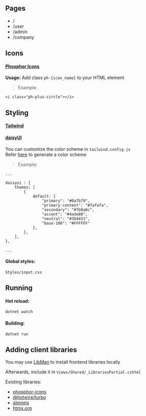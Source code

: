 Pages
-----

 - /
 - /user
 - /admin
 - /company

Icons 
-----
#### [Phosphor Icons](https://phosphoricons.com/)

**Usage:** Add class `ph-{icon_name}` to your HTML element  
> Example:
```
<i class="ph-plus-circle"></i>
```

Styling
-------

#### [Tailwind](https://tailwindcss.com/docs)

#### [daisyUI](https://daisyui.com/components/)

You can customize the color scheme in `tailwind.config.js`  
Refer [here](https://daisyui.com/theme-generator/) to generate a color scheme  
> Example:

```
...

daisyui : {
    themes: [
        {
            default: {
                "primary": "#0a7b79",
                "primary-content": "#fafafa",
                "secondary": "#7b0a0c",
                "accent": "#4ade80",
                "neutral": "#3D4451",
                "base-100": "#FFFFFF"
            },
        },
    ],   
},

...
```

#### Global styles:
`Styles/input.css`

Running
-------

#### Hot reload:
`dotnet watch`

#### Building:
`dotnet run`

Adding client libraries
-----------------------

You may use [LibMan](https://learn.microsoft.com/en-us/aspnet/core/client-side/libman/libman-vs?view=aspnetcore-7.0) to install frontend libraries locally

Afterwards, include it in `Views/Shared/_LibrariesPartial.cshtml`

Existing libraries:
 - [phosphor-icons](https://phosphoricons.com/)
 - [@hotwire/turbo](https://turbo.hotwired.dev/)
 - [alpinejs](https://alpinejs.dev)
 - [htmx.org](https://htmx.org/)